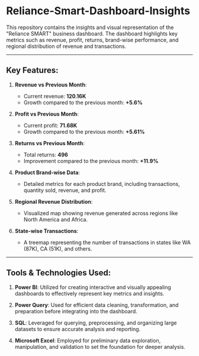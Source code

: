 # Reliance-Smart-Dashboard-Insights
This repository contains the insights and visual representation of the "Reliance SMART" business dashboard. The dashboard highlights key metrics such as revenue, profit, returns, brand-wise performance, and regional distribution of revenue and transactions.

---

## Key Features:

1. **Revenue vs Previous Month**:
   - Current revenue: **120.16K**
   - Growth compared to the previous month: **+5.6%**

2. **Profit vs Previous Month**:
   - Current profit: **71.68K**
   - Growth compared to the previous month: **+5.61%**

3. **Returns vs Previous Month**:
   - Total returns: **496**
   - Improvement compared to the previous month: **+11.9%**

4. **Product Brand-wise Data**:
   - Detailed metrics for each product brand, including transactions, quantity sold, revenue, and profit.

5. **Regional Revenue Distribution**:
   - Visualized map showing revenue generated across regions like North America and Africa.

6. **State-wise Transactions**:
   - A treemap representing the number of transactions in states like WA (87K), CA (51K), and others.

---
## Tools & Technologies Used:

1. **Power BI**:
Utilized for creating interactive and visually appealing dashboards to effectively represent key metrics and insights.

2. **Power Query**:
Used for efficient data cleaning, transformation, and preparation before integrating into the dashboard.

3. **SQL**:
Leveraged for querying, preprocessing, and organizing large datasets to ensure accurate analysis and reporting.

4. **Microsoft Excel**:
Employed for preliminary data exploration, manipulation, and validation to set the foundation for deeper analysis.
